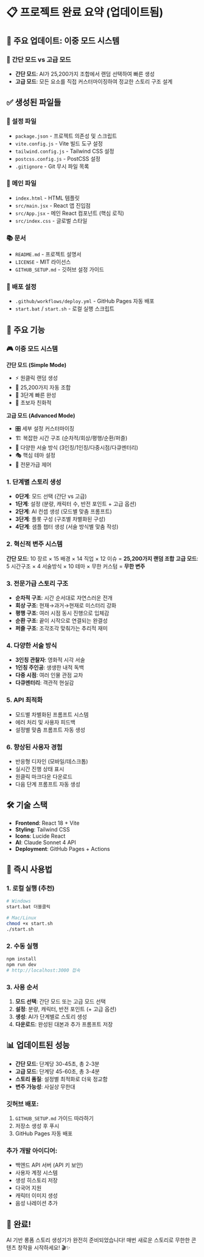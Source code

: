# 📋 프로젝트 완료 요약 (업데이트됨)

## 🎯 주요 업데이트: 이중 모드 시스템

### 🔄 **간단 모드** vs **고급 모드**
- **간단 모드**: AI가 25,200가지 조합에서 랜덤 선택하여 빠른 생성
- **고급 모드**: 모든 요소를 직접 커스터마이징하여 정교한 스토리 구조 설계

## ✅ 생성된 파일들

### 🔧 설정 파일
- `package.json` - 프로젝트 의존성 및 스크립트
- `vite.config.js` - Vite 빌드 도구 설정
- `tailwind.config.js` - Tailwind CSS 설정
- `postcss.config.js` - PostCSS 설정
- `.gitignore` - Git 무시 파일 목록

### 📄 메인 파일
- `index.html` - HTML 템플릿
- `src/main.jsx` - React 앱 진입점
- `src/App.jsx` - 메인 React 컴포넌트 (핵심 로직)
- `src/index.css` - 글로벌 스타일

### 📚 문서
- `README.md` - 프로젝트 설명서
- `LICENSE` - MIT 라이선스
- `GITHUB_SETUP.md` - 깃허브 설정 가이드

### 🚀 배포 설정
- `.github/workflows/deploy.yml` - GitHub Pages 자동 배포
- `start.bat` / `start.sh` - 로컬 실행 스크립트

## 🎯 주요 기능

### 🎮 이중 모드 시스템
**간단 모드 (Simple Mode)**
- ⚡ 원클릭 랜덤 생성
- 🎲 25,200가지 자동 조합
- 🚀 3단계 빠른 완성
- 👤 초보자 친화적

**고급 모드 (Advanced Mode)**  
- 🎛️ 세부 설정 커스터마이징
- 🏗️ 복잡한 시간 구조 (순차적/회상/평행/순환/퍼즐)
- 🎨 다양한 서술 방식 (3인칭/1인칭/다중시점/다큐멘터리)
- 🎭 핵심 테마 설정
- 🔧 전문가급 제어

### 1. 단계별 스토리 생성
- **0단계**: 모드 선택 (간단 vs 고급)
- **1단계**: 설정 (분량, 캐릭터 수, 반전 포인트 + 고급 옵션)
- **2단계**: AI 컨셉 생성 (모드별 맞춤 프롬프트)
- **3단계**: 플롯 구성 (구조별 차별화된 구성)
- **4단계**: 샘플 챕터 생성 (서술 방식별 맞춤 작성)

### 2. 혁신적 변주 시스템
**간단 모드**: 10 장르 × 15 배경 × 14 직업 × 12 이슈 = **25,200가지 랜덤 조합**
**고급 모드**: 5 시간구조 × 4 서술방식 × 10 테마 × 무한 커스텀 = **무한 변주**

### 3. 전문가급 스토리 구조
- **순차적 구조**: 시간 순서대로 자연스러운 전개
- **회상 구조**: 현재→과거→현재로 미스터리 강화  
- **평행 구조**: 여러 시점 동시 진행으로 입체감
- **순환 구조**: 끝이 시작으로 연결되는 완결성
- **퍼즐 구조**: 조각조각 맞춰가는 추리적 재미

### 4. 다양한 서술 방식
- **3인칭 관찰자**: 영화적 시각 서술
- **1인칭 주인공**: 생생한 내적 독백
- **다중 시점**: 여러 인물 관점 교차
- **다큐멘터리**: 객관적 현실감

### 5. API 최적화
- 모드별 차별화된 프롬프트 시스템
- 에러 처리 및 사용자 피드백
- 설정별 맞춤 프롬프트 자동 생성

### 6. 향상된 사용자 경험
- 반응형 디자인 (모바일/데스크톱)
- 실시간 진행 상태 표시
- 원클릭 마크다운 다운로드
- 다음 단계 프롬프트 자동 생성

## 🛠️ 기술 스택

- **Frontend**: React 18 + Vite
- **Styling**: Tailwind CSS
- **Icons**: Lucide React
- **AI**: Claude Sonnet 4 API
- **Deployment**: GitHub Pages + Actions

## 🚀 즉시 사용법

### 1. 로컬 실행 (추천)
```bash
# Windows
start.bat 더블클릭

# Mac/Linux  
chmod +x start.sh
./start.sh
```

### 2. 수동 실행
```bash
npm install
npm run dev
# http://localhost:3000 접속
```

### 3. 사용 순서
1. **모드 선택**: 간단 모드 또는 고급 모드 선택
2. **설정**: 분량, 캐릭터, 반전 포인트 (+ 고급 옵션)
3. **생성**: AI가 단계별로 스토리 생성
4. **다운로드**: 완성된 대본과 추가 프롬프트 저장

## 📊 업데이트된 성능

- **간단 모드**: 단계당 30-45초, 총 2-3분
- **고급 모드**: 단계당 45-60초, 총 3-4분  
- **스토리 품질**: 설정별 최적화로 더욱 정교함
- **변주 가능성**: 사실상 무한대

### 깃허브 배포:
1. `GITHUB_SETUP.md` 가이드 따라하기
2. 저장소 생성 후 푸시
3. GitHub Pages 자동 배포

### 추가 개발 아이디어:
- 백엔드 API 서버 (API 키 보안)
- 사용자 계정 시스템
- 생성 히스토리 저장
- 다국어 지원
- 캐릭터 이미지 생성
- 음성 나레이션 추가

## 🎉 완료!

AI 기반 롱폼 스토리 생성기가 완전히 준비되었습니다!
매번 새로운 스토리로 무한한 콘텐츠 창작을 시작하세요! 🎬✨
